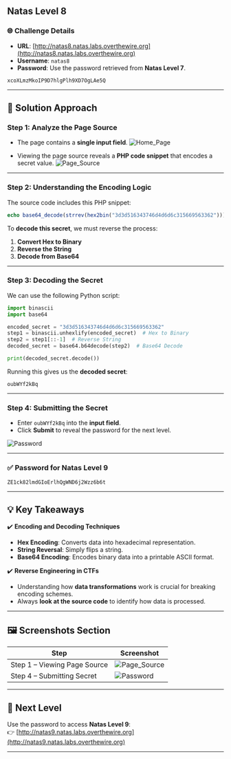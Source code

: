 ## **Natas Level 8**

### 🌐 **Challenge Details**
- **URL**: [http://natas8.natas.labs.overthewire.org](http://natas8.natas.labs.overthewire.org)
- **Username**: `natas8`
- **Password**: Use the password retrieved from **Natas Level 7**.
```
xcoXLmzMkoIP9D7hlgPlh9XD7OgLAe5Q
``` 
---

## 🚀 **Solution Approach**

### **Step 1: Analyze the Page Source**
- The page contains a **single input field**.
![Home_Page](https://github.com/user-attachments/assets/48a15a48-a91c-464f-9c65-fae3a14b970c)

- Viewing the page source reveals a **PHP code snippet** that encodes a secret value.
![Page_Source](https://github.com/user-attachments/assets/76fc7808-79f6-44b5-ab87-3925e5ece98f)

---

### **Step 2: Understanding the Encoding Logic**
The source code includes this PHP snippet:

```php
echo base64_decode(strrev(hex2bin("3d3d516343746d4d6d6c315669563362")));
```

To **decode this secret**, we must reverse the process:
1. **Convert Hex to Binary**
2. **Reverse the String**
3. **Decode from Base64**

---

### **Step 3: Decoding the Secret**
We can use the following Python script:

```python
import binascii
import base64

encoded_secret = "3d3d516343746d4d6d6c315669563362"
step1 = binascii.unhexlify(encoded_secret)  # Hex to Binary
step2 = step1[::-1]  # Reverse String
decoded_secret = base64.b64decode(step2)  # Base64 Decode

print(decoded_secret.decode())
```

Running this gives us the **decoded secret**:
```
oubWYf2kBq
```

---

### **Step 4: Submitting the Secret**
- Enter `oubWYf2kBq` into the **input field**.
- Click **Submit** to reveal the password for the next level.

![Password](https://github.com/user-attachments/assets/a866c549-3283-4bb5-8f44-7b2409e67c1a)

---

### **✅ Password for Natas Level 9**
```
ZE1ck82lmdGIoErlhQgWND6j2Wzz6b6t
```

---

## 💡 **Key Takeaways**
✔️ **Encoding and Decoding Techniques**  
- **Hex Encoding**: Converts data into hexadecimal representation.  
- **String Reversal**: Simply flips a string.  
- **Base64 Encoding**: Encodes binary data into a printable ASCII format.

✔️ **Reverse Engineering in CTFs**  
- Understanding how **data transformations** work is crucial for breaking encoding schemes.  
- Always **look at the source code** to identify how data is processed.

---

## 🖼️ **Screenshots Section**
| Step | Screenshot |
|------|------------|
| Step 1 – Viewing Page Source | ![Page_Source](https://github.com/user-attachments/assets/76fc7808-79f6-44b5-ab87-3925e5ece98f) |
| Step 4 – Submitting Secret | ![Password](https://github.com/user-attachments/assets/a866c549-3283-4bb5-8f44-7b2409e67c1a) |

---

## 🎯 **Next Level**
Use the password to access **Natas Level 9**:  
👉 [http://natas9.natas.labs.overthewire.org](http://natas9.natas.labs.overthewire.org)

---
